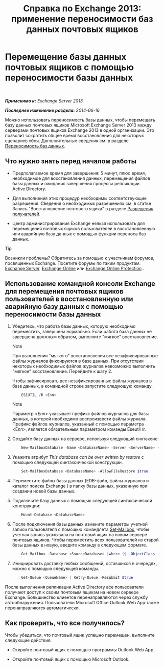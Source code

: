 ﻿---
title: 'Справка по Exchange 2013: применение переносимости баз данных почтовых ящиков'
TOCTitle: Перемещение базы данных почтовых ящиков с помощью переносимости базы данных
ms:assetid: a765ead1-43bc-4786-ae93-1835cacfc8fc
ms:mtpsurl: https://technet.microsoft.com/ru-ru/library/Dd876926(v=EXCHG.150)
ms:contentKeyID: 51408059
ms.date: 04/30/2018
mtps_version: v=EXCHG.150
ms.translationtype: HT
---

# Перемещение базы данных почтовых ящиков с помощью переносимости базы данных

 

_**Применимо к:** Exchange Server 2013_

_**Последнее изменение раздела:** 2014-06-16_

Можно использовать переносимость базы данных, чтобы перемещать базу данных почтовых ящиков Microsoft Exchange Server 2013 между серверами почтовых ящиков Exchange 2013 в одной организации. Это позволит сократить общее время восстановления для некоторых сценариев сбоя. Дополнительные сведения см. в разделе [Переносимость баз данных](database-portability-exchange-2013-help.md).

## Что нужно знать перед началом работы

  - Предполагаемое время для завершения: 5 минут, плюс время, необходимое для восстановления данных, перемещения файлов базы данных и ожидания завершения процесса репликации Active Directory.

  - Для выполнения этих процедур необходимы соответствующие разрешения. Сведения о необходимых разрешениях см. в статье Запись "Восстановление почтового ящика" в разделе [Разрешения получателей](recipients-permissions-exchange-2013-help.md).

  - Центр администрирования Exchange нельзя использовать для перемещения почтовых ящиков пользователей в восстановленную или аварийную базу данных с помощью функции переноса баз данных.

> [!TIP]  
> Возникли проблемы? Обратитесь за помощью к участникам форумов, посвященных Exchange. Посетите форумы по таким продуктам: <a href="https://go.microsoft.com/fwlink/p/?linkid=60612">Exchange Server</a>, <a href="https://go.microsoft.com/fwlink/p/?linkid=267542">Exchange Online</a> или <a href="https://go.microsoft.com/fwlink/p/?linkid=285351">Exchange Online Protection</a>..


## Использование командной консоли Exchange для перемещения почтовых ящиков пользователей в восстановленную или аварийную базу данных с помощью переносимости базы данных

1.  Убедитесь, что работа базы данных, которую необходимо переместить, завершена нормально. Если работа база данных не завершена должным образом, выполните "мягкое" восстановление.
    
    > [!NOTE]  
    > При выполнении &quot;мягкого&quot; восстановления все незафиксированные файлы журналов фиксируются в базе данных. При отсутствии некоторых необходимых файлов журналов невозможно выполнить &quot;мягкое&quot; восстановление. Перейдите к шагу 2.
    
    Чтобы зафиксировать все незафиксированные файлы журналов в базе данных, в командной строке запустите следующую команду.
    
    ```powershell
        ESEUTIL /R <Enn>
    ```
    
    > [!NOTE]  
    > Параметр &lt;E<em>nn</em>&gt; указывает префикс файлов журналов для базы данных, в которой необходимо воспроизвести файлы журнала. Префикс файлов журналов, указанный с помощью параметра &lt;E<em>nn</em>&gt;, является обязательным параметром команды Eseutil /r.


2.  Создайте базу данных на сервере, используя следующий синтаксис:
    
    ```powershell
        New-MailboxDatabase -Name <DatabaseName> -Server <ServerName> -EdbFilePath <DatabaseFileNameandPath> -LogFolderPath <LogFilesPath>
    ```
    
3.  Укажите атрибут *This database can be over written by restore* с помощью следующей синтаксической конструкции.
    
    ```powershell
        Set-MailboxDatabase <DatabaseName> -AllowFileRestore $true
    ```

4.  Переместите файлы базы данных (EDB-файл, файлы журналов и каталог поиска Exchange ) в папку базы данных, указанную при создании новой базы данных.

5.  Подключите базу данных с помощью следующей синтаксической конструкции:
    
    ```powershell
        Mount-Database <DatabaseName>
    ```

6.  После подключения базы данных измените параметры учетной записи пользователя с помощью командлета [Set-Mailbox](https://technet.microsoft.com/ru-ru/library/bb123981\(v=exchg.150\)), чтобы учетная запись указывала на почтовый ящик на новом сервере почтовых ящиков. Чтобы переместить всех пользователей из старой базы данных в новую, введите команду в следующем формате.
    
    ```powershell
        Get-Mailbox -Database <SourceDatabase> |where {$_.ObjectClass -NotMatch '(SystemAttendantMailbox|ExOleDbSystemMailbox)'}| Set-Mailbox -Database <TargetDatabase>
    ```

7.  Инициировать доставку любых сообщений, оставшихся в очередях, можно с помощью следующей команды.
    
    ```powershell
        Get-Queue <QueueName> | Retry-Queue -Resubmit $true
    ```

После выполнения репликации Active Directory все пользователи получают доступ к своим почтовым ящикам на новом сервере Exchange. Большинство клиентов перенаправляются через службу автообнаружения. Пользователи Microsoft Office Outlook Web App также перенаправляются автоматически.

## Как проверить, что все получилось?

Чтобы убедиться, что почтовый ящик успешно перемещен, выполните следующие действия.

  - Откройте почтовый ящик с помощью программы Outlook Web App.

  - Откройте почтовый ящик с помощью Microsoft Outlook.

